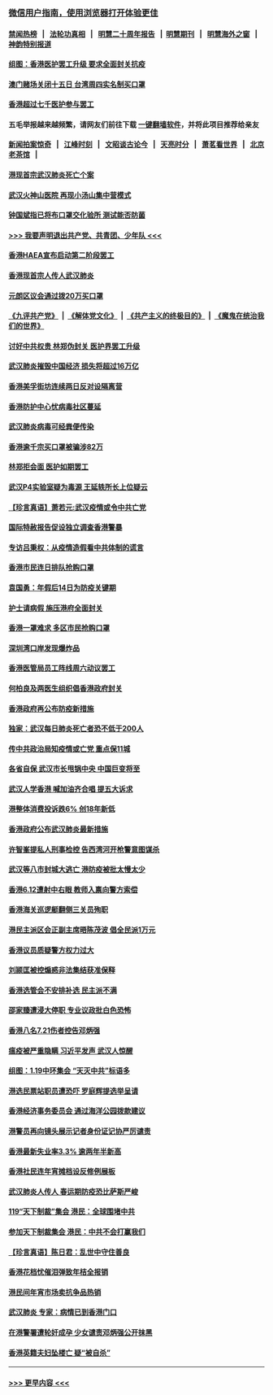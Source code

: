### [微信用户指南，使用浏览器打开体验更佳](https://github.com/gfw-breaker/banned-news1/blob/master/indexes/wechat-guide.md?t=0)
#### [禁闻热榜](热点新闻.md?t=0)  &nbsp;&nbsp;|&nbsp;&nbsp; [法轮功真相](https://github.com/gfw-breaker/truth/blob/master/README.md?t=0) &nbsp;&nbsp;|&nbsp;&nbsp; [明慧二十周年报告](https://github.com/gfw-breaker/mh-reports/blob/master/README.md?t=0) &nbsp;&nbsp;|&nbsp;&nbsp;[明慧期刊](https://github.com/gfw-breaker/mh-qikan) &nbsp;&nbsp;|&nbsp;&nbsp; [明慧海外之窗](https://github.com/gfw-breaker/mh-news/blob/master/README.md?t=0) &nbsp;&nbsp;|&nbsp;&nbsp; [神韵特别报道](https://github.com/gfw-breaker/mh-news/blob/master/shenyun.md?t=0)
#### [组图：香港医护罢工升级 要求全面封关抗疫](../pages/nsc415/n11844107.md?t=02060444) 
#### [澳门赌场关闭十五日 台湾周四实名制买口罩](../pages/nsc415/n11845083.md?t=02060444) 
#### [香港超过七千医护参与罢工](../pages/nsc415/n11845051.md?t=02060444) 
#### 五毛举报越来越频繁，请网友们前往下载 [一键翻墙软件](https://github.com/gfw-breaker/ssr-accounts)，并将此项目推荐给亲友
#### [新闻拍案惊奇](https://github.com/gfw-breaker/banned-news1/blob/master/pages/link4.md) &nbsp;&nbsp;|&nbsp;&nbsp; [江峰时刻](https://github.com/gfw-breaker/banned-news1/blob/master/pages/link4.md) &nbsp;&nbsp;|&nbsp;&nbsp; [文昭谈古论今](https://github.com/gfw-breaker/banned-news1/blob/master/pages/link4.md) &nbsp;&nbsp;|&nbsp;&nbsp; [天亮时分](https://github.com/gfw-breaker/banned-news1/blob/master/pages/link4.md) &nbsp;&nbsp;|&nbsp;&nbsp; [萧茗看世界](https://github.com/gfw-breaker/banned-news1/blob/master/pages/link4.md) &nbsp;&nbsp;|&nbsp;&nbsp; [北京老茶馆](https://github.com/gfw-breaker/banned-news1/blob/master/pages/link4.md) &nbsp;&nbsp;|&nbsp;&nbsp; 
#### [港现首宗武汉肺炎死亡个案](../pages/nsc415/n11844998.md?t=02060444) 
#### [武汉火神山医院 再现小汤山集中营模式](../pages/nsc415/n11844763.md?t=02060444) 
#### [钟国斌指已将布口罩交化验所 测试能否防菌](../pages/nsc415/n11842783.md?t=02060444) 
#### [>>> 我要声明退出共产党、共青团、少年队 <<<](https://github.com/begood0513/goodnews/blob/master/quit/letter.md) 
#### [香港HAEA宣布启动第二阶段罢工](../pages/nsc415/n11842723.md?t=02060444) 
#### [香港现首宗人传人武汉肺炎](../pages/nsc415/n11842766.md?t=02060444) 
#### [元朗区议会通过拨20万买口罩](../pages/nsc415/n11842754.md?t=02060444) 
#### [《九评共产党》](https://github.com/begood0513/9ping.md/blob/master/README.md) &nbsp;|&nbsp; [《解体党文化》](../../../../jtdwh.md/blob/master/README.md)  &nbsp;|&nbsp; [《共产主义的终极目的》](../../../../gczydzjmd.md/blob/master/README.md) &nbsp;|&nbsp; [《魔鬼在统治我们的世界》](../../../../mgztzwmdsj.md/blob/master/README.md) 
#### [讨好中共权贵 林郑伪封关 医护界罢工升级](../pages/nsc415/n11842359.md?t=02060444) 
#### [武汉肺炎摧毁中国经济 损失将超过16万亿](../pages/nsc415/n11839723.md?t=02060444) 
#### [香港美孚街坊连续两日反对设隔离营](../pages/nsc415/n11839962.md?t=02060444) 
#### [香港防护中心忧病毒社区蔓延](../pages/nsc415/n11839933.md?t=02060444) 
#### [武汉肺炎病毒可经粪便传染](../pages/nsc415/n11839939.md?t=02060444) 
#### [香港逾千宗买口罩被骗涉82万](../pages/nsc415/n11839914.md?t=02060444) 
#### [林郑拒会面 医护如期罢工](../pages/nsc415/n11839892.md?t=02060444) 
#### [武汉P4实验室疑为毒源 王延轶所长上位疑云](../pages/nsc415/n11835543.md?t=02060444) 
#### [【珍言真语】萧若元:武汉疫情或令中共亡党](../pages/nsc415/n11829394.md?t=02060444) 
#### [国际特赦报告促设独立调查香港警暴](../pages/nsc415/n11833845.md?t=02060444) 
#### [专访吕秉权：从疫情造假看中共体制的谎言](../pages/nsc415/n11833813.md?t=02060444) 
#### [香港市民连日排队抢购口罩](../pages/nsc415/n11833794.md?t=02060444) 
#### [袁国勇：年假后14日为防疫关键期](../pages/nsc415/n11831088.md?t=02060444) 
#### [护士请病假 施压港府全面封关](../pages/nsc415/n11831030.md?t=02060444) 
#### [香港一罩难求 多区市民抢购口罩](../pages/nsc415/n11831002.md?t=02060444) 
#### [深圳湾口岸发现爆炸品](../pages/nsc415/n11828802.md?t=02060444) 
#### [香港医管局员工阵线周六动议罢工](../pages/nsc415/n11828762.md?t=02060444) 
#### [何柏良及两医生组织倡香港政府封关](../pages/nsc415/n11828749.md?t=02060444) 
#### [香港政府再公布防疫新措施](../pages/nsc415/n11828716.md?t=02060444) 
#### [独家：武汉每日肺炎死亡者恐不低于200人](../pages/nsc415/n11828240.md?t=02060444) 
#### [传中共政治局知疫情或亡党 重点保11城](../pages/nsc415/n11828145.md?t=02060444) 
#### [各省自保 武汉市长甩锅中央 中国巨变将至](../pages/nsc415/n11828021.md?t=02060444) 
#### [武汉人学香港 喊加油齐合唱 提五大诉求](../pages/nsc415/n11827046.md?t=02060444) 
#### [港整体消费投诉跌6% 创18年新低](../pages/nsc415/n11817280.md?t=02060444) 
#### [香港政府公布武汉肺炎最新措施](../pages/nsc415/n11817152.md?t=02060444) 
#### [许智峯提私人刑事检控 告西湾河开枪警意图谋杀](../pages/nsc415/n11817132.md?t=02060444) 
#### [武汉等八市封城大逃亡 港防疫被批太慢太少](../pages/nsc415/n11817058.md?t=02060444) 
#### [香港6.12遭射中右眼 教师入禀向警方索偿](../pages/nsc415/n11814678.md?t=02060444) 
#### [香港海关巡逻艇翻侧三关员殉职](../pages/nsc415/n11814604.md?t=02060444) 
#### [港民主派区会正副主席晤陈茂波 倡全民派1万元](../pages/nsc415/n11814582.md?t=02060444) 
#### [香港议员质疑警方权力过大](../pages/nsc415/n11814560.md?t=02060444) 
#### [刘颕匡被控煽惑非法集结获准保释](../pages/nsc415/n11811727.md?t=02060444) 
#### [香港选管会不安排补选 民主派不满](../pages/nsc415/n11811691.md?t=02060444) 
#### [邵家臻遭浸大停职 专业议政批白色恐怖](../pages/nsc415/n11811670.md?t=02060444) 
#### [香港八名7.21伤者控告邓炳强](../pages/nsc415/n11811623.md?t=02060444) 
#### [瘟疫被严重隐瞒 习近平发声 武汉人惊醒](../pages/nsc415/n11811186.md?t=02060444) 
#### [组图：1.19中环集会 “天灭中共”标语多](../pages/nsc415/n11809514.md?t=02060444) 
#### [港选民票站职员遭恐吓 罗庭辉提选举呈请](../pages/nsc415/n11808914.md?t=02060444) 
#### [香港经济事务委员会 通过海洋公园拨款建议](../pages/nsc415/n11808906.md?t=02060444) 
#### [港警员再向镜头展示记者身份证记协严厉谴责](../pages/nsc415/n11808888.md?t=02060444) 
#### [香港最新失业率3.3% 逾两年半新高](../pages/nsc415/n11808887.md?t=02060444) 
#### [香港社民连年宵摊档设反修例展板](../pages/nsc415/n11808857.md?t=02060444) 
#### [武汉肺炎人传人 春运期防疫恐比萨斯严峻](../pages/nsc415/n11808739.md?t=02060444) 
#### [119“天下制裁”集会 港民：全球围堵中共](../pages/nsc415/n11806318.md?t=02060444) 
#### [参加天下制裁集会 港民：中共不会打赢我们](../pages/nsc415/n11806596.md?t=02060444) 
#### [【珍言真语】陈日君：乱世中守住善良](../pages/nsc415/n11806247.md?t=02060444) 
#### [香港花档忧催泪弹致年桔全报销](../pages/nsc415/n11806130.md?t=02060444) 
#### [港民间年宵市场卖抗争品热销](../pages/nsc415/n11806073.md?t=02060444) 
#### [武汉肺炎 专家：病情已到香港门口](../pages/nsc415/n11806020.md?t=02060444) 
#### [在港警署遭轮奸成孕 少女谴责邓炳强公开抹黑](../pages/nsc415/n11805981.md?t=02060444) 
#### [香港英籍夫妇坠楼亡 疑“被自杀”](../pages/nsc415/n11805937.md?t=02060444) 

----
#### [ >>> 更早内容 <<< ](../indexes/nsc415-earlier.md)
